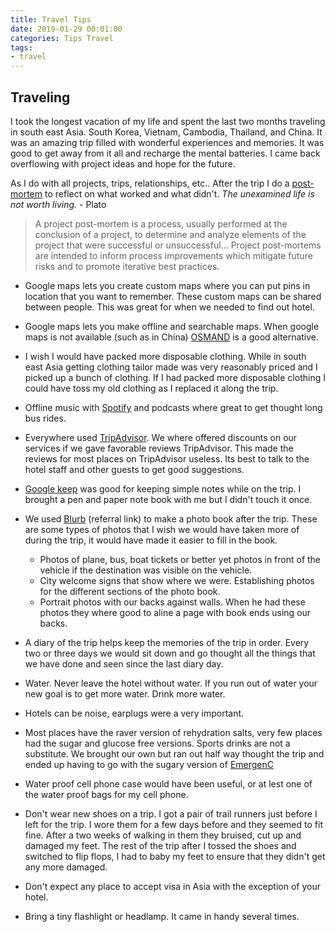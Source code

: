 ```yaml
---
title: Travel Tips
date: 2019-01-29 00:01:00
categories: Tips Travel
tags: 
- travel
---
```


## Traveling

I took the longest vacation of my life and spent the last two months traveling in south east Asia. South Korea, Vietnam, Cambodia, Thailand, and China. It was an amazing trip filled with wonderful experiences and memories. It was good to get away from it all and recharge the mental batteries. I came back overflowing with project ideas and hope for the future. 

As I do with all projects, trips, relationships, etc.. After the trip I do a [post-mortem](https://en.wikipedia.org/wiki/Postmortem_documentation) to reflect on what worked and what didn't. *The unexamined life is not worth living.* - Plato

> A project post-mortem is a process, usually performed at the conclusion of a project, to determine and analyze elements of the project that were successful or unsuccessful... Project post-mortems are intended to inform process improvements which mitigate future risks and to promote iterative best practices.

- Google maps lets you create custom maps where you can put pins in location that you want to remember. These custom maps can be shared between people. This was great for when we needed to find out hotel. 

- Google maps lets you make offline and searchable maps. When google maps is not available (such as in China) [OSMAND](https://osmand.net/) is a good alternative.

- I wish I would have packed more disposable clothing. While in south east Asia getting clothing tailor made was very reasonably priced and I picked up a bunch of clothing. If I had packed more disposable clothing I could have toss my old clothing as I replaced it along the trip. 

- Offline music with [Spotify](https://www.spotify.com) and podcasts where great to get thought long bus rides. 

- Everywhere used [TripAdvisor](https://www.tripadvisor.ca/). We where offered discounts on our services if we gave favorable reviews TripAdvisor. This made the reviews for most places on TripAdvisor useless. Its best to talk to the hotel staff and other guests to get good suggestions. 

- [Google keep](https://keep.google.com/) was good for keeping simple notes while on the trip. I brought a pen and paper note book with me but I didn't touch it once. 

- We used [Blurb](https://www.talkable.com/x/3w19Zj) (referral link) to make a photo book after the trip. These are some types of photos that I wish we would have taken more of during the trip, it would have made it easier to fill in the book. 
   - Photos of plane, bus, boat tickets or better yet photos in front of the vehicle if the destination was visible on the vehicle. 
   - City welcome signs that show where we were. Establishing photos for the different sections of the photo book. 
   - Portrait photos with our backs against walls. When he had these photos they where good to aline a page with book ends using our backs. 

- A diary of the trip helps keep the memories of the trip in order. Every two or three days we would sit down and go thought all the things that we have done and seen since the last diary day. 

- Water. Never leave the hotel without water. If you run out of water your new goal is to get more water. Drink more water. 

- Hotels can be noise, earplugs were a very important. 

- Most places have the raver version of rehydration salts, very few places had the sugar and glucose free versions. Sports drinks are not a substitute. We brought  our own but ran out half way thought the trip and ended up having to go with the sugary version of [EmergenC](https://www.emergenc.com/)

- Water proof cell phone case would have been useful, or at lest one of the water proof bags for my cell phone.

- Don't wear new shoes on a trip. I got a pair of trail runners just before I left for the trip. I wore them for a few days before and they seemed to fit fine. After a two weeks of walking in them they bruised, cut up and damaged my feet. The rest of the trip after I tossed the shoes and switched to flip flops, I had to baby my feet to ensure that they didn't get any more damaged. 

- Don't expect any place to accept visa in Asia with the exception of your hotel. 

- Bring a tiny flashlight or headlamp. It came in handy several times. 
